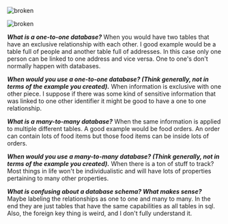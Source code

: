 ![broken](../imgs/solar_systems.png "Solar Systems")

![broken](../imgs/grocery_lists.png "Grocery List")

***What is a one-to-one database?***
When you would have two tables that have an exclusive relationship with
each other. I good example would be a table full of people and another 
table full of addresses. In this case only one person can be linked to one
address and vice versa. One to one's don't normally happen with databases.

***When would you use a one-to-one database? (Think generally, not in terms of the example you created).***
When information is exclusive with one other piece. I suppose if there was
some kind of sensitive information that was linked to one other identifier
it might be good to have a one to one relationship.

***What is a many-to-many database?***
When the same information is applied to multiple different tables. A good 
example would be food orders. An order can contain lots of food items but
those food items can be inside lots of orders.

***When would you use a many-to-many database? (Think generally, not in terms of the example you created).***
When there is a ton of stuff to track? Most things in life won't be
individualistic and will have lots of properties pertaining to many other properties. 

***What is confusing about a database schema? What makes sense?***
Maybe labeling the relationships as one to one and many to many. In the
end they are just tables that have the same capabilities as all tables in
sql. Also, the foreign key thing is weird, and I don't fully understand 
it.
